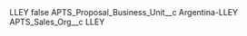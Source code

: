 <?xml version="1.0" encoding="UTF-8"?>
<CustomMetadata xmlns="http://soap.sforce.com/2006/04/metadata" xmlns:xsi="http://www.w3.org/2001/XMLSchema-instance" xmlns:xsd="http://www.w3.org/2001/XMLSchema">
    <label>LLEY</label>
    <protected>false</protected>
    <values>
        <field>APTS_Proposal_Business_Unit__c</field>
        <value xsi:type="xsd:string">Argentina-LLEY</value>
    </values>
    <values>
        <field>APTS_Sales_Org__c</field>
        <value xsi:type="xsd:string">LLEY</value>
    </values>
</CustomMetadata>
